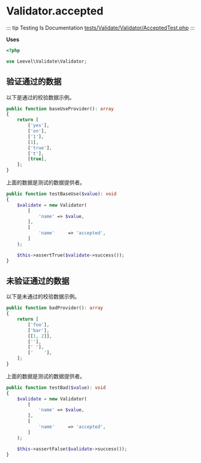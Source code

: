 # Validator.accepted

::: tip Testing Is Documentation
[tests/Validate/Validator/AcceptedTest.php](https://github.com/hunzhiwange/framework/blob/master/tests/Validate/Validator/AcceptedTest.php)
:::
    
**Uses**

``` php
<?php

use Leevel\Validate\Validator;
```

## 验证通过的数据

以下是通过的校验数据示例。

``` php
public function baseUseProvider(): array
{
    return [
        ['yes'],
        ['on'],
        ['1'],
        [1],
        ['true'],
        ['t'],
        [true],
    ];
}
```

上面的数据是测试的数据提供者。


``` php
public function testBaseUse($value): void
{
    $validate = new Validator(
        [
            'name' => $value,
        ],
        [
            'name'     => 'accepted',
        ]
    );

    $this->assertTrue($validate->success());
}
```
    
## 未验证通过的数据

以下是未通过的校验数据示例。

``` php
public function badProvider(): array
{
    return [
        ['foo'],
        ['bar'],
        [[1, 2]],
        [''],
        [' '],
        ['    '],
    ];
}
```

上面的数据是测试的数据提供者。


``` php
public function testBad($value): void
{
    $validate = new Validator(
        [
            'name' => $value,
        ],
        [
            'name'     => 'accepted',
        ]
    );

    $this->assertFalse($validate->success());
}
```